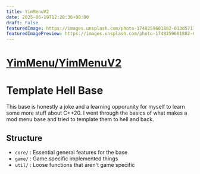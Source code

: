 ```yaml
---
title: YimMenuV2
date: 2025-06-19T12:28:36+08:00
draft: False
featuredImage: https://images.unsplash.com/photo-1748259601882-013d5717ca45?ixid=M3w0NjAwMjJ8MHwxfHJhbmRvbXx8fHx8fHx8fDE3NTAzMDcyMTR8&ixlib=rb-4.1.0
featuredImagePreview: https://images.unsplash.com/photo-1748259601882-013d5717ca45?ixid=M3w0NjAwMjJ8MHwxfHJhbmRvbXx8fHx8fHx8fDE3NTAzMDcyMTR8&ixlib=rb-4.1.0
---
```


# [YimMenu/YimMenuV2](https://github.com/YimMenu/YimMenuV2)

# Template Hell Base

This base is honestly a joke and a learning opporunity for myself to learn some more stuff about C++20. I went through the basics of what makes a mod menu base and tried to template them to hell and back.

## Structure

- `core/` : Essential general features for the base
- `game/` : Game specific implemented things
- `util/` : Loose functions that aren't game specific